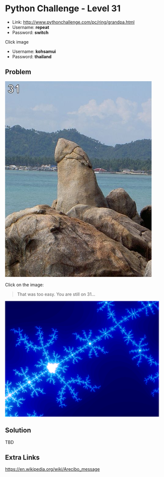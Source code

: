 # Python Challenge - Level 31

- Link: http://www.pythonchallenge.com/pc/ring/grandpa.html
- Username: **repeat**
- Password: **switch**

Click image

- Username: **kohsamui**
- Password: **thailand**

## Problem

![](images/grandpa.jpg)

Click on the image:

> That was too easy. You are still on 31... 

![](images/mandelbrot.gif)

## Solution

TBD

## Extra Links

https://en.wikipedia.org/wiki/Arecibo_message